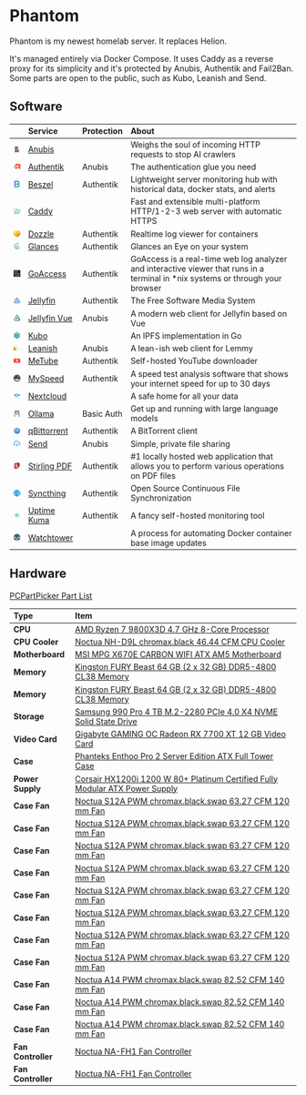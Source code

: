 # Phantom

Phantom is my newest homelab server. It replaces Helion.

It's managed entirely via Docker Compose. It uses Caddy as a reverse proxy for its simplicity and it's protected by Anubis, Authentik and Fail2Ban. Some parts are open to the public, such as Kubo, Leanish and Send.

## Software

|                                                                              | Service                                                        | Protection | About                                                                                                                            |
| :--------------------------------------------------------------------------: | :------------------------------------------------------------- | :--------- | :------------------------------------------------------------------------------------------------------------------------------- |
| <img alt="Anubis logo"       src="../logos/anubis.png"       width="48px" /> | [Anubis](https://github.com/TecharoHQ/anubis)                  |            | Weighs the soul of incoming HTTP requests to stop AI crawlers                                                                    |
| <img alt="Authentik logo"    src="../logos/authentik.png"    width="48px" /> | [Authentik](https://github.com/goauthentik/authentik)          | Anubis     | The authentication glue you need                                                                                                 |
| <img alt="Beszel logo"       src="../logos/beszel.png"       width="48px" /> | [Beszel](https://github.com/henrygd/beszel)                    | Authentik  | Lightweight server monitoring hub with historical data, docker stats, and alerts                                                 |
| <img alt="Caddy logo"        src="../logos/caddy.png"        width="48px" /> | [Caddy](https://github.com/caddyserver/caddy)                  |            | Fast and extensible multi-platform HTTP/1-2-3 web server with automatic HTTPS                                                    |
| <img alt="Dozzle logo"       src="../logos/dozzle.png"       width="48px" /> | [Dozzle](https://github.com/amir20/dozzle)                     | Authentik  | Realtime log viewer for containers                                                                                               |
| <img alt="Glances logo"      src="../logos/glances.png"      width="48px" /> | [Glances](https://github.com/nicolargo/glances)                | Authentik  | Glances an Eye on your system                                                                                                    |
| <img alt="GoAccess logo"     src="../logos/goaccess.png"     width="48px" /> | [GoAccess](https://github.com/allinurl/goaccess)               | Authentik  | GoAccess is a real-time web log analyzer and interactive viewer that runs in a terminal in \*nix systems or through your browser |
| <img alt="Jellyfin logo"     src="../logos/jellyfin.png"     width="48px" /> | [Jellyfin](https://github.com/jellyfin/jellyfin)               | Authentik  | The Free Software Media System                                                                                                   |
| <img alt="Jellyfin Vue logo" src="../logos/jellyfin-vue.png" width="48px" /> | [Jellyfin Vue](https://github.com/jellyfin/jellyfin-vue)       | Anubis     | A modern web client for Jellyfin based on Vue                                                                                    |
| <img alt="Kubo logo"         src="../logos/ipfs.png"         width="48px" /> | [Kubo](https://github.com/ipfs/kubo)                           |            | An IPFS implementation in Go                                                                                                     |
| <img alt="Leanish logo"      src="../logos/leanish.png"      width="48px" /> | [Leanish](https://github.com/NatoBoram/leanish)                | Anubis     | A lean-ish web client for Lemmy                                                                                                  |
| <img alt="MeTube logo"       src="../logos/metube.png"       width="48px" /> | [MeTube](https://github.com/alexta69/metube)                   | Authentik  | Self-hosted YouTube downloader                                                                                                   |
| <img alt="MySpeed logo"      src="../logos/myspeed.png"      width="48px" /> | [MySpeed](https://github.com/gnmyt/myspeed)                    | Authentik  | A speed test analysis software that shows your internet speed for up to 30 days                                                  |
| <img alt="Nextcloud logo"    src="../logos/nextcloud.png"    width="48px" /> | [Nextcloud](https://github.com/nextcloud/server)               |            | A safe home for all your data                                                                                                    |
| <img alt="Ollama logo"       src="../logos/ollama.png"       width="48px" /> | [Ollama](https://github.com/ollama/ollama)                     | Basic Auth | Get up and running with large language models                                                                                    |
| <img alt="qBittorrent logo"  src="../logos/qbittorrent.png"  width="48px" /> | [qBittorrent](https://github.com/qbittorrent/qBittorrent)      | Authentik  | A BitTorrent client                                                                                                              |
| <img alt="Send logo"         src="../logos/send.png"         width="48px" /> | [Send](https://gitlab.com/timvisee/send)                       | Anubis     | Simple, private file sharing                                                                                                     |
| <img alt="Stirling PDF logo" src="../logos/stirling-pdf.png" width="48px" /> | [Stirling PDF](https://github.com/Stirling-Tools/Stirling-PDF) | Authentik  | #1 locally hosted web application that allows you to perform various operations on PDF files                                     |
| <img alt="Syncthing logo"    src="../logos/syncthing.png"    width="48px" /> | [Syncthing](https://github.com/syncthing/syncthing)            | Authentik  | Open Source Continuous File Synchronization                                                                                      |
| <img alt="Uptime Kuma logo"  src="../logos/uptime-kuma.png"  width="48px" /> | [Uptime Kuma](https://github.com/louislam/uptime-kuma)         | Authentik  | A fancy self-hosted monitoring tool                                                                                              |
| <img alt="Watchtower logo"   src="../logos/watchtower.png"   width="48px" /> | [Watchtower](https://github.com/containrrr/watchtower)         |            | A process for automating Docker container base image updates                                                                     |

## Hardware

[PCPartPicker Part List](https://ca.pcpartpicker.com/list/VPDrt3)

| Type               | Item                                                                                                                                                                                                                 |
| :----------------- | :------------------------------------------------------------------------------------------------------------------------------------------------------------------------------------------------------------------- |
| **CPU**            | [AMD Ryzen 7 9800X3D 4.7 GHz 8-Core Processor](https://ca.pcpartpicker.com/product/fPyH99/amd-ryzen-7-9800x3d-47-ghz-8-core-processor-100-1000001084wof)                                                             |
| **CPU Cooler**     | [Noctua NH-D9L chromax.black 46.44 CFM CPU Cooler](https://ca.pcpartpicker.com/product/KQMMnQ/noctua-nh-d9l-chromaxblack-4644-cfm-cpu-cooler-nh-d9l-chromaxblack)                                                    |
| **Motherboard**    | [MSI MPG X670E CARBON WIFI ATX AM5 Motherboard](https://ca.pcpartpicker.com/product/rmbTwP/msi-mpg-x670e-carbon-wifi-atx-am5-motherboard-mpg-x670e-carbon-wifi)                                                      |
| **Memory**         | [Kingston FURY Beast 64 GB (2 x 32 GB) DDR5-4800 CL38 Memory](https://ca.pcpartpicker.com/product/7YxRsY/kingston-fury-beast-64-gb-2-x-32-gb-ddr5-4800-cl38-memory-kf548c38bbk2-64)                                  |
| **Memory**         | [Kingston FURY Beast 64 GB (2 x 32 GB) DDR5-4800 CL38 Memory](https://ca.pcpartpicker.com/product/7YxRsY/kingston-fury-beast-64-gb-2-x-32-gb-ddr5-4800-cl38-memory-kf548c38bbk2-64)                                  |
| **Storage**        | [Samsung 990 Pro 4 TB M.2-2280 PCIe 4.0 X4 NVME Solid State Drive](https://ca.pcpartpicker.com/product/RKYmP6/samsung-990-pro-4-tb-m2-2280-pcie-40-x4-nvme-solid-state-drive-mz-v9p4t0bw)                            |
| **Video Card**     | [Gigabyte GAMING OC Radeon RX 7700 XT 12 GB Video Card](https://ca.pcpartpicker.com/product/VTFmP6/gigabyte-gaming-oc-radeon-rx-7700-xt-12-gb-video-card-gv-r77xtgaming-oc-12gd)                                     |
| **Case**           | [Phanteks Enthoo Pro 2 Server Edition ATX Full Tower Case](https://ca.pcpartpicker.com/product/FQGhP6/phanteks-enthoo-pro-2-server-edition-atx-full-tower-case-ph-es620pc_bk02)                                      |
| **Power Supply**   | [Corsair HX1200i 1200 W 80+ Platinum Certified Fully Modular ATX Power Supply](https://ca.pcpartpicker.com/product/fGgrxr/corsair-hx1200i-1200-w-80-platinum-certified-fully-modular-atx-power-supply-cp-9020281-na) |
| **Case Fan**       | [Noctua S12A PWM chromax.black.swap 63.27 CFM 120 mm Fan](https://ca.pcpartpicker.com/product/CKFXsY/noctua-nf-s12a-pwm-chromaxblackswap-633-cfm-120mm-fan-nf-s12a-pwm-chromaxblackswap)                             |
| **Case Fan**       | [Noctua S12A PWM chromax.black.swap 63.27 CFM 120 mm Fan](https://ca.pcpartpicker.com/product/CKFXsY/noctua-nf-s12a-pwm-chromaxblackswap-633-cfm-120mm-fan-nf-s12a-pwm-chromaxblackswap)                             |
| **Case Fan**       | [Noctua S12A PWM chromax.black.swap 63.27 CFM 120 mm Fan](https://ca.pcpartpicker.com/product/CKFXsY/noctua-nf-s12a-pwm-chromaxblackswap-633-cfm-120mm-fan-nf-s12a-pwm-chromaxblackswap)                             |
| **Case Fan**       | [Noctua S12A PWM chromax.black.swap 63.27 CFM 120 mm Fan](https://ca.pcpartpicker.com/product/CKFXsY/noctua-nf-s12a-pwm-chromaxblackswap-633-cfm-120mm-fan-nf-s12a-pwm-chromaxblackswap)                             |
| **Case Fan**       | [Noctua S12A PWM chromax.black.swap 63.27 CFM 120 mm Fan](https://ca.pcpartpicker.com/product/CKFXsY/noctua-nf-s12a-pwm-chromaxblackswap-633-cfm-120mm-fan-nf-s12a-pwm-chromaxblackswap)                             |
| **Case Fan**       | [Noctua S12A PWM chromax.black.swap 63.27 CFM 120 mm Fan](https://ca.pcpartpicker.com/product/CKFXsY/noctua-nf-s12a-pwm-chromaxblackswap-633-cfm-120mm-fan-nf-s12a-pwm-chromaxblackswap)                             |
| **Case Fan**       | [Noctua S12A PWM chromax.black.swap 63.27 CFM 120 mm Fan](https://ca.pcpartpicker.com/product/CKFXsY/noctua-nf-s12a-pwm-chromaxblackswap-633-cfm-120mm-fan-nf-s12a-pwm-chromaxblackswap)                             |
| **Case Fan**       | [Noctua S12A PWM chromax.black.swap 63.27 CFM 120 mm Fan](https://ca.pcpartpicker.com/product/CKFXsY/noctua-nf-s12a-pwm-chromaxblackswap-633-cfm-120mm-fan-nf-s12a-pwm-chromaxblackswap)                             |
| **Case Fan**       | [Noctua A14 PWM chromax.black.swap 82.52 CFM 140 mm Fan](https://ca.pcpartpicker.com/product/sWM323/noctua-nf-a14-pwm-chromaxblackswap-825-cfm-140mm-fan-nf-a14-pwm-chromaxblackswap)                                |
| **Case Fan**       | [Noctua A14 PWM chromax.black.swap 82.52 CFM 140 mm Fan](https://ca.pcpartpicker.com/product/sWM323/noctua-nf-a14-pwm-chromaxblackswap-825-cfm-140mm-fan-nf-a14-pwm-chromaxblackswap)                                |
| **Case Fan**       | [Noctua A14 PWM chromax.black.swap 82.52 CFM 140 mm Fan](https://ca.pcpartpicker.com/product/sWM323/noctua-nf-a14-pwm-chromaxblackswap-825-cfm-140mm-fan-nf-a14-pwm-chromaxblackswap)                                |
| **Fan Controller** | [Noctua NA-FH1 Fan Controller](https://ca.pcpartpicker.com/product/mHYRsY/noctua-na-fh1-fan-controller-na-fh1)                                                                                                       |
| **Fan Controller** | [Noctua NA-FH1 Fan Controller](https://ca.pcpartpicker.com/product/mHYRsY/noctua-na-fh1-fan-controller-na-fh1)                                                                                                       |
